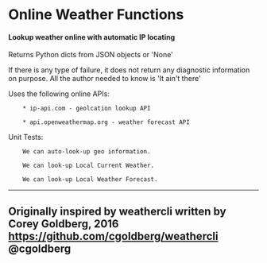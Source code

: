 # Online Weather Functions

#### Lookup weather online with automatic IP locating

Returns Python dicts from JSON objects or 'None' 

If there is any type of failure, it does not return any 
diagnostic information on purpose. All the author needed
to know is 'It ain't there'

Uses the following online APIs:

        * ip-api.com - geolcation lookup API

        * api.openweathermap.org - weather forecast API

Unit Tests:

        We can auto-look-up geo information.

        We can look-up Local Current Weather.

        We can look-up Local Weather Forecast.

-----------------------------------------------------------------
Originally inspired by weathercli written by Corey Goldberg, 2016 
https://github.com/cgoldberg/weathercli                @cgoldberg
-----------------------------------------------------------------

